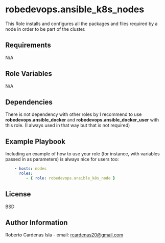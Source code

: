 robedevops.ansible_k8s_nodes
=========

This Role installs and configures all the packages and files required by a node in order to be part of the cluster.

Requirements
------------

N/A

Role Variables
--------------

N/A

Dependencies
------------

There is not dependency with other roles by I recommend to use **robedevops.ansible_docker** and **robedevops.ansible_docker_user** with this role. (I always used in that way but that is not required)

Example Playbook
----------------

Including an example of how to use your role (for instance, with variables passed in as parameters) is always nice for users too:

```yaml
    - hosts: nodes
      roles:
         - { role: robedevops.ansible_k8s_node }
```

License
-------

BSD

Author Information
------------------

Roberto Cardenas Isla - email: rcardenas20@gmail.com